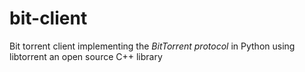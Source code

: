 # bit-client
Bit torrent client implementing the *BitTorrent protocol* in Python using libtorrent an open source C++ library
